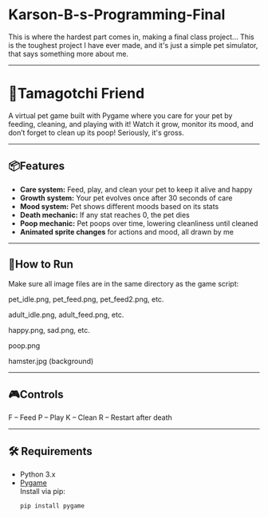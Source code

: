 # Karson-B-s-Programming-Final
This is where the hardest part comes in, making a final class project...
This is the toughest project I have ever made, and it's just a simple pet simulator, that says something more about me.

---

# 🐹Tamagotchi Friend
A virtual pet game built with Pygame where you care for your pet by feeding, cleaning, and playing with it! Watch it grow, monitor its mood, and don’t forget to clean up its poop! Seriously, it's gross.

---

## 📦Features
- **Care system:** Feed, play, and clean your pet to keep it alive and happy  
- **Growth system:** Your pet evolves once after 30 seconds of care  
- **Mood system:** Pet shows different moods based on its stats  
- **Death mechanic:** If any stat reaches 0, the pet dies  
- **Poop mechanic:** Pet poops over time, lowering cleanliness until cleaned  
- **Animated sprite changes** for actions and mood, all drawn by me  

---

## 🚀How to Run
Make sure all image files are in the same directory as the game script:

pet_idle.png, pet_feed.png, pet_feed2.png, etc.

adult_idle.png, adult_feed.png, etc.

happy.png, sad.png, etc.

poop.png

hamster.jpg (background)

---

## 🎮Controls
F – Feed
P – Play
K – Clean
R – Restart after death

---

## 🛠️ Requirements
- Python 3.x  
- [Pygame](https://www.pygame.org/)  
  Install via pip:
  ```bash
  pip install pygame

